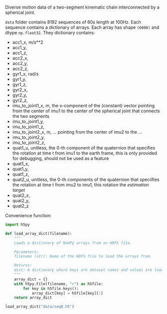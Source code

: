 Diverse motion data of a two-segment kinematic chain interconnected by a spherical joint.

`data` folder contains 8192 sequences of 60s length at 100Hz. Each sequence contains a dictionary of arrays. Each array has shape `(6000)` and dtype `np.float32`. They dictionary contains:
- acc1_x, m/s**2
- acc1_y, 
- acc1_z, 
- acc2_x, 
- acc2_y,
- acc2_z, 
- gyr1_x, rad/s
- gyr1_y, 
- gyr1_z, 
- gyr2_x, 
- gyr2_y, 
- gyr2_z, 
- imu_to_joint1_x, m, the x-component of the (constant) vector pointing from the center of imu1 to the center of the spherical joint that connects the two segments
- imu_to_joint1_y,
- imu_to_joint1_z,
- imu_to_joint2_x, m, ... pointing from the center of imu2 to the ...
- imu_to_joint2_y,
- imu_to_joint2_z,
- quat1_u, unitless, the 0-th component of the quaternion that specifies the rotation at time t from imu1 to the earth frame, this is only provided for debugging, should not be used as a feature
- quat1_x,
- quat1_y,
- quat1_z,
- quat2_u, unitless, the 0-th components of the quaternion that speciifies the rotation at time t from imu2 to imu1, this rotation the *estimation target*
- quat2_x,
- quat2_y,
- quat2_z

Convenience function:
```python
import h5py

def load_array_dict(filename):
    """
    Loads a dictionary of NumPy arrays from an HDF5 file.

    Parameters:
    filename (str): Name of the HDF5 file to load the arrays from.

    Returns:
    dict: A dictionary where keys are dataset names and values are loaded NumPy arrays.
    """
    array_dict = {}
    with h5py.File(filename, "r") as h5file:
        for key in h5file.keys():
            array_dict[key] = h5file[key][:]
    return array_dict

load_array_dict("data/seq0.h5")
```